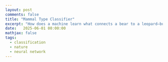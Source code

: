 ```yaml
---
layout: post
comments: false
title: "Mammal Type Classifier"
excerpt: "How does a machine learn what connects a bear to a leopard—but not a zebra?"
date:   2025-06-01 00:00:00
mathjax: false
tags: 
  - classification
  - nature
  - neural network
---
```


